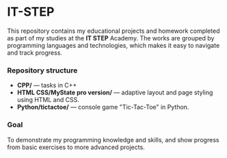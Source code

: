 # IT-STEP

This repository contains my educational projects and homework completed as part of my studies at the **IT STEP** Academy. The works are grouped by programming languages and technologies, which makes it easy to navigate and track progress.

### Repository structure

- **CPP/** — tasks in C++
- **HTML CSS/MyState pro version/** — adaptive layout and page styling using HTML and CSS.
- **Python/tictactoe/** — console game "Tic-Tac-Toe" in Python.

### Goal

To demonstrate my programming knowledge and skills, and show progress from basic exercises to more advanced projects.
